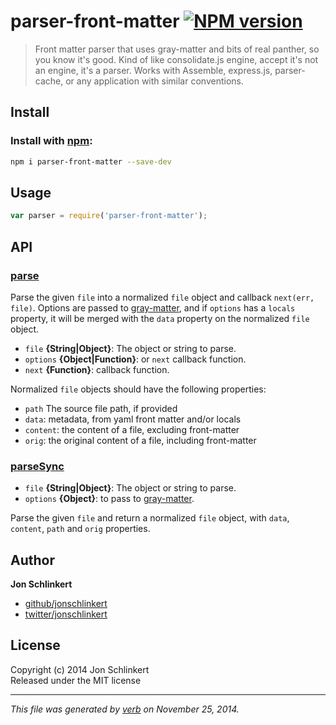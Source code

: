 # parser-front-matter [![NPM version](https://badge.fury.io/js/parser-front-matter.svg)](http://badge.fury.io/js/parser-front-matter)

> Front matter parser that uses gray-matter and bits of real panther, so you know it's good. Kind of like consolidate.js engine, accept it's not an engine, it's a parser. Works with Assemble, express.js, parser-cache, or any application with similar conventions.

## Install
### Install with [npm](npmjs.org):

```bash
npm i parser-front-matter --save-dev
```

## Usage

```js
var parser = require('parser-front-matter');
```

## API
### [parse](index.js#L36)

Parse the given `file` into a normalized `file` object and callback `next(err, file)`. Options are passed to [gray-matter], and if `options` has a `locals` property, it will be merged with the `data` property on the normalized `file` object.

* `file` **{String|Object}**: The object or string to parse.    
* `options` **{Object|Function}**: or `next` callback function.    
* `next` **{Function}**: callback function.    

Normalized `file` objects should have the following properties:

  - `path` The source file path, if provided
  - `data`: metadata, from yaml front matter and/or locals
  - `content`: the content of a file, excluding front-matter
  - `orig`: the original content of a file, including front-matter

### [parseSync](index.js#L70)

* `file` **{String|Object}**: The object or string to parse.    
* `options` **{Object}**: to pass to [gray-matter].    

Parse the given `file` and return a normalized `file` object,
with `data`, `content`, `path` and `orig` properties.

## Author

**Jon Schlinkert**
 
+ [github/jonschlinkert](https://github.com/jonschlinkert)
+ [twitter/jonschlinkert](http://twitter.com/jonschlinkert) 

## License
Copyright (c) 2014 Jon Schlinkert  
Released under the MIT license

***

_This file was generated by [verb](https://github.com/assemble/verb) on November 25, 2014._


[gray-matter]: https://github.com/jonschlinkert/gray-matter "front matter parser"
[globby]: https://github.com/sindresorhus/globby